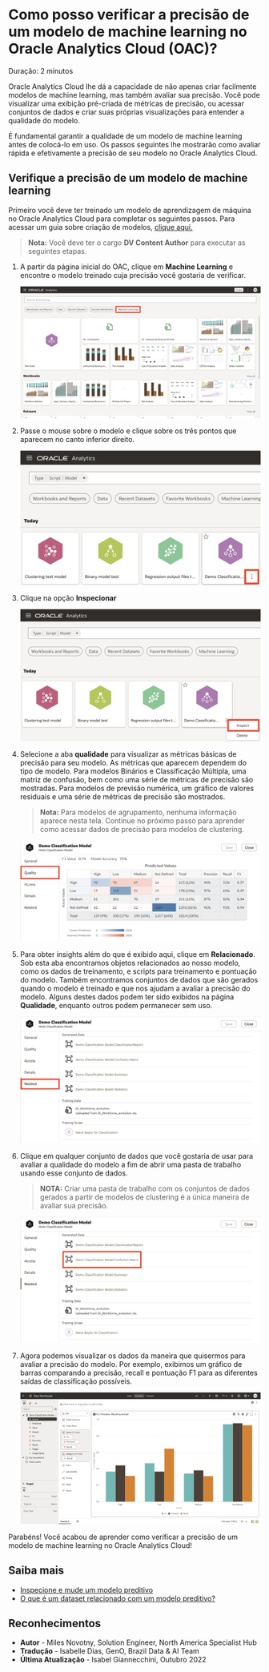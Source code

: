 # Como posso verificar a precisão de um modelo de machine learning no Oracle Analytics Cloud (OAC)?
Duração: 2 minutos

Oracle Analytics Cloud lhe dá a capacidade de não apenas criar facilmente modelos de machine learning, mas também avaliar sua precisão. Você pode visualizar uma exibição pré-criada de métricas de precisão, ou acessar conjuntos de dados e criar suas próprias visualizações para entender a qualidade do modelo.

É fundamental garantir a qualidade de um modelo de machine learning antes de colocá-lo em uso. 
Os passos seguintes lhe mostrarão como avaliar rápida e efetivamente a precisão de seu modelo no Oracle Analytics Cloud.

## Verifique a precisão de um modelo de machine learning
Primeiro você deve ter treinado um modelo de aprendizagem de máquina no Oracle Analytics Cloud para completar os seguintes passos. Para acessar um guia sobre criação de modelos, [clique aqui.](https://apexapps.oracle.com/pls/apex/r/dbpm/livelabs/run-workshop?p210_wid=3281&session=107730485068362)
>**Nota:** Você deve ter o cargo **DV Content Author** para executar as seguintes etapas.

1. A partir da página inicial do OAC, clique em **Machine Learning** e encontre o modelo treinado cuja precisão você gostaria de verificar.

    ![OAC homepage](images/oac-homepage.png)

2. Passe o mouse sobre o modelo e clique sobre os três pontos que aparecem no canto inferior direito.

    ![OAC machine learning tab](images/oac-machinelearning.png)

3. Clique na opção **Inspecionar**

    ![OAC machine learning tab - inspect](images/oac-machinelearning-inspect.png)

4. Selecione a aba **qualidade** para visualizar as métricas básicas de precisão para seu modelo. As métricas que aparecem dependem do tipo de modelo. Para modelos Binários e  Classificação Múltipla, uma matriz de confusão, bem como uma série de métricas de precisão são mostradas. Para modelos de previsão numérica, um gráfico de valores residuais e uma série de métricas de precisão são mostrados.

      >**Nota:** Para modelos de agrupamento, nenhuma informação aparece nesta tela. Continue no próximo passo para aprender como acessar dados de precisão para modelos de clustering.

      ![Inspect tab quality page](images/oac-inspect-quality.png)

5. Para obter insights além do que é exibido aqui, clique em **Relacionado**. Sob esta aba encontramos objetos relacionados ao nosso modelo, como os dados de treinamento, e scripts para treinamento e pontuação do modelo. Também encontramos conjuntos de dados que são gerados quando o modelo é treinado e que nos ajudam a avaliar a precisão do modelo. Alguns destes dados podem ter sido exibidos na página **Qualidade**, enquanto outros podem permanecer sem uso.

    ![Inspect tab related page](images/oac-inspect-related.png)

6. Clique em qualquer conjunto de dados que você gostaria de usar para avaliar a qualidade do modelo a fim de abrir uma pasta de trabalho usando esse conjunto de dados.

      >**NOTA:** Criar uma pasta de trabalho com os conjuntos de dados gerados a partir de modelos de clustering é a única maneira de avaliar sua precisão.

      ![Inspect tab related page with model highlight](images/oac-inspect-related-dataset.png)

7. Agora podemos visualizar os dados da maneira que quisermos para avaliar a precisão do modelo. Por exemplo, exibimos um gráfico de barras comparando a precisão, recall e pontuação F1 para as diferentes saídas de classificação possíveis.

    ![Canvas with confusion matrix dataset](images/oac-accuracy-workbook.png)

Parabéns! Você acabou de aprender como verificar a precisão de um modelo de machine learning no Oracle Analytics Cloud!

## Saiba mais

* [Inspecione e mude um modelo preditivo](https://docs.oracle.com/en/cloud/paas/analytics-cloud/tutorial-inspect-modify-prediction-model/index.html)
* [O que é um dataset relacionado com um modelo preditivo?](https://docs.oracle.com/en/cloud/paas/analytics-cloud/acubi/create-and-use-oracle-analytics-predictive-models.html#GUID-4C55DF0E-7FBB-40B7-8650-71CCCA574F57)

## Reconhecimentos
* **Autor** - Miles Novotny, Solution Engineer, North America Specialist Hub
* **Tradução** - Isabelle Dias, GenO, Brazil Data & AI Team
* **Última Atualização** - Isabel Giannecchini,  Outubro 2022
